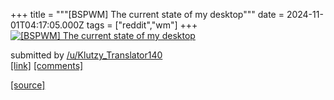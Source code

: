 +++
title = """[BSPWM] The current state of my desktop"""
date = 2024-11-01T04:17:05.000Z
tags = ["reddit","wm"]
+++
[![[BSPWM] The current state of my desktop ](https://preview.redd.it/hoh3zebku7yd1.png?width=640&crop=smart&auto=webp&s=1f19497a4db5453508892d1e51c7eaa8065cb307 "[BSPWM] The current state of my desktop ")](https://www.reddit.com/r/unixporn/comments/1ggxcpv/bspwm_the_current_state_of_my_desktop/)

submitted by [/u/Klutzy\_Translator140](https://www.reddit.com/user/Klutzy_Translator140)  
[\[link\]](https://i.redd.it/hoh3zebku7yd1.png) [\[comments\]](https://www.reddit.com/r/unixporn/comments/1ggxcpv/bspwm_the_current_state_of_my_desktop/)

[[source]](https://www.reddit.com/r/unixporn/comments/1ggxcpv/bspwm_the_current_state_of_my_desktop/)
